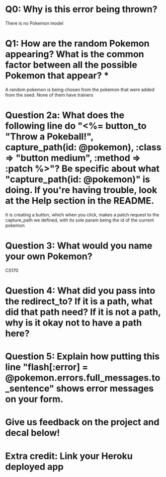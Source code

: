 # Q0: Why is this error being thrown?
There is no Pokemon model

# Q1: How are the random Pokemon appearing? What is the common factor between all the possible Pokemon that appear? *
A random pokemon is being chosen from the pokemon that were added from the seed. None of them have trainers

# Question 2a: What does the following line do "<%= button_to "Throw a Pokeball!", capture_path(id: @pokemon), :class => "button medium", :method => :patch %>"? Be specific about what "capture_path(id: @pokemon)" is doing. If you're having trouble, look at the Help section in the README.
It is creating a button, which when you click, makes a patch request to the capture_path we defined, with its sole param being the id of the current pokemon

# Question 3: What would you name your own Pokemon?
CS170

# Question 4: What did you pass into the redirect_to? If it is a path, what did that path need? If it is not a path, why is it okay not to have a path here?

# Question 5: Explain how putting this line "flash[:error] = @pokemon.errors.full_messages.to_sentence" shows error messages on your form.

# Give us feedback on the project and decal below!

# Extra credit: Link your Heroku deployed app

